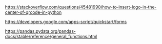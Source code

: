 https://stackoverflow.com/questions/45481990/how-to-insert-logo-in-the-center-of-qrcode-in-python

https://developers.google.com/apps-script/quickstart/forms

https://pandas.pydata.org/pandas-docs/stable/reference/general_functions.html
